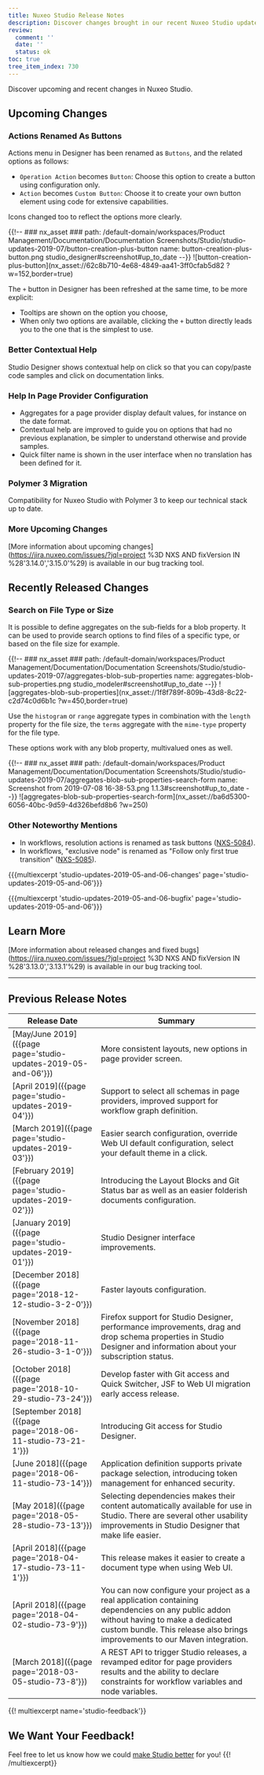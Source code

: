```yaml
---
title: Nuxeo Studio Release Notes
description: Discover changes brought in our recent Nuxeo Studio updates.
review:
  comment: ''
  date: ''
  status: ok
toc: true
tree_item_index: 730
---
```


Discover upcoming and recent changes in Nuxeo Studio.

## Upcoming Changes

### Actions Renamed As Buttons

Actions menu in Designer has been renamed as `Buttons`, and the related options as follows:
- `Operation Action` becomes `Button`: Choose this option to create a button using configuration only.
- `Action` becomes `Custom Button`: Choose it to create your own button element using code for extensive capabilities.

Icons changed too to reflect the options more clearly.

{{!--     ### nx_asset ###
    path: /default-domain/workspaces/Product Management/Documentation/Documentation Screenshots/Studio/studio-updates-2019-07/button-creation-plus-button
    name: button-creation-plus-button.png
    studio_designer#screenshot#up_to_date
--}}
![button-creation-plus-button](nx_asset://62c8b710-4e68-4849-aa41-3ff0cfab5d82 ?w=152,border=true)

The `+` button in Designer has been refreshed at the same time, to be more explicit:
- Tooltips are shown on the option you choose,
- When only two options are available, clicking the `+` button directly leads you to the one that is the simplest to use.

### Better Contextual Help

Studio Designer shows contextual help on click so that you can copy/paste code samples and click on documentation links.

### Help In Page Provider Configuration

- Aggregates for a page provider display default values, for instance on the date format.
- Contextual help are improved to guide you on options that had no previous explanation, be simpler to understand otherwise and provide samples.
- Quick filter name is shown in the user interface when no translation has been defined for it.

### Polymer 3 Migration

Compatibility for Nuxeo Studio with Polymer 3 to keep our technical stack up to date.

### More Upcoming Changes

[More information about upcoming changes](https://jira.nuxeo.com/issues/?jql=project %3D NXS AND fixVersion IN %28'3.14.0','3.15.0'%29) is available in our bug tracking tool.

## Recently Released Changes

### Search on File Type or Size

It is possible to define aggregates on the sub-fields for a blob property. It can be used to provide search options to find files of a specific type, or based on the file size for example.

{{!--     ### nx_asset ###
    path: /default-domain/workspaces/Product Management/Documentation/Documentation Screenshots/Studio/studio-updates-2019-07/aggregates-blob-sub-properties
    name: aggregates-blob-sub-properties.png
    studio_modeler#screenshot#up_to_date
--}}
![aggregates-blob-sub-properties](nx_asset://1f8f789f-809b-43d8-8c22-c2d74c0d6b1c ?w=450,border=true)

Use the `histogram` or `range` aggregate types in combination with the `length` property for the file size, the `terms` aggregate with the `mime-type` property for the file type.

These options work with any blob property, multivalued ones as well.

{{!--     ### nx_asset ###
    path: /default-domain/workspaces/Product Management/Documentation/Documentation Screenshots/Studio/studio-updates-2019-07/aggregates-blob-sub-properties-search-form
    name: Screenshot from 2019-07-08 16-38-53.png
    1.1.3#screenshot#up_to_date
--}}
![aggregates-blob-sub-properties-search-form](nx_asset://ba6d5300-6056-40bc-9d59-4d326befd8b6 ?w=250)

### Other Noteworthy Mentions
- In workflows, resolution actions is renamed as task buttons ([NXS-5084](https://jira.nuxeo.com/browse/NXS-5084)).
- In workflows, "exclusive node" is renamed as "Follow only first true transition" ([NXS-5085](https://jira.nuxeo.com/browse/NXS-5085)).

{{{multiexcerpt 'studio-updates-2019-05-and-06-changes' page='studio-updates-2019-05-and-06'}}}

{{{multiexcerpt 'studio-updates-2019-05-and-06-bugfix' page='studio-updates-2019-05-and-06'}}}

## Learn More
[More information about released changes and fixed bugs](https://jira.nuxeo.com/issues/?jql=project %3D NXS AND fixVersion IN %28'3.13.0','3.13.1'%29) is available in our bug tracking tool.

---

## Previous Release Notes

| Release&nbsp;Date                                           | Summary                                                                                                                                                                                                                |
| ----------------------------------------------------------- | ---------------------------------------------------------------------------------------------------------------------------------------------------------------------------------------------------------------------- |
| [May/June 2019]({{page page='studio-updates-2019-05-and-06'}})      | More consistent layouts, new options in page provider screen. |
| [April 2019]({{page page='studio-updates-2019-04'}})      | Support to select all schemas in page providers, improved support for workflow graph definition. |
| [March 2019]({{page page='studio-updates-2019-03'}})      | Easier search configuration, override Web UI default configuration, select your default theme in a click. |          
| [February 2019]({{page page='studio-updates-2019-02'}})      | Introducing the Layout Blocks and Git Status bar as well as an easier folderish documents configuration.                                                                                                                                                                               |
| [January 2019]({{page page='studio-updates-2019-01'}})      | Studio Designer interface improvements.                                                                                                                                                                                |
| [December 2018]({{page page='2018-12-12-studio-3-2-0'}})    | Faster layouts configuration.                                                                                                                                                                                          |
| [November 2018]({{page page='2018-11-26-studio-3-1-0'}})    | Firefox support for Studio Designer, performance improvements, drag and drop schema properties in Studio Designer and information about your subscription status.                                                      |
| [October 2018]({{page page='2018-10-29-studio-73-24'}})     | Develop faster with Git access and Quick Switcher, JSF to Web UI migration early access release.                                                                                                                       |
| [September 2018]({{page page='2018-06-11-studio-73-21-1'}}) | Introducing Git access for Studio Designer.                                                                                                                                                                            |
| [June 2018]({{page page='2018-06-11-studio-73-14'}})        | Application definition supports private package selection, introducing token management for enhanced security.                                                                                                         |
| [May 2018]({{page page='2018-05-28-studio-73-13'}})         | Selecting dependencies makes their content automatically available for use in Studio. There are several other usability improvements in Studio Designer that make life easier.                                         |
| [April 2018]({{page page='2018-04-17-studio-73-11-1'}})     | This release makes it easier to create a document type when using Web UI.                                                                                                                                              |
| [April 2018]({{page page='2018-04-02-studio-73-9'}})        | You can now configure your project as a real application containing dependencies on any public addon without having to make a dedicated custom bundle. This release also brings improvements to our Maven integration. |
| [March 2018]({{page page='2018-03-05-studio-73-8'}})        | A REST API to trigger Studio releases, a revamped editor for page providers results and the ability to declare constraints for workflow variables and node variables.                                                  |

{{! multiexcerpt name='studio-feedback'}}
## We Want Your Feedback!

Feel free to let us know how we could [make Studio better](https://portal.prodpad.com/eb062eda-6d54-11e7-8513-22000a2145da) for you!
{{! /multiexcerpt}}
